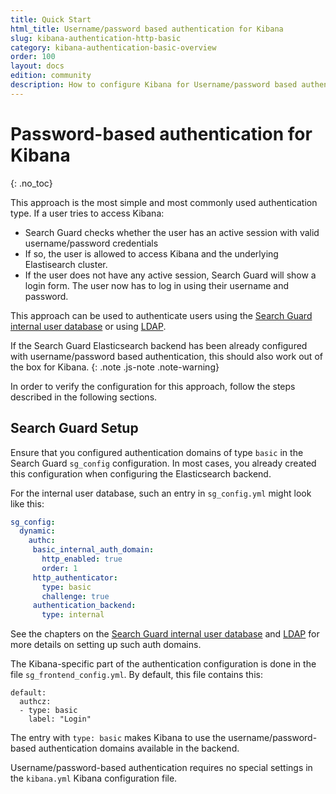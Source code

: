 ```yaml
---
title: Quick Start
html_title: Username/password based authentication for Kibana
slug: kibana-authentication-http-basic
category: kibana-authentication-basic-overview
order: 100
layout: docs
edition: community
description: How to configure Kibana for Username/password based authentication. Secure Kibana access with a login screen.
---
```

<!---
Copyright 2020 floragunn GmbH
-->

# Password-based authentication for Kibana
{: .no_toc}

This approach is the most simple and most commonly used authentication type. If a user tries to access Kibana:  

* Search Guard checks whether the user has an active session with valid username/password credentials
* If so, the user is allowed to access Kibana and the underlying Elastisearch cluster.
* If the user does not have any active session, Search Guard will show a login form. The user now has to log in using their username and password.

This approach can be used to authenticate users using the [Search Guard internal user database](../_docs_roles_permissions/configuration_internalusers.md)  or using [LDAP](../_docs_auth_auth/auth_auth_ldap.md).

If the Search Guard Elasticsearch backend has been already configured with username/password based authentication, this should also work out of the box for Kibana.
{: .note .js-note .note-warning}

In order to verify the configuration for this approach, follow the steps described in the following sections.

## Search Guard Setup

Ensure that you configured authentication domains of type `basic` in the Search Guard `sg_config` configuration. In most cases, you already created this configuration when configuring the Elasticsearch backend. 

For the internal user database, such an entry in `sg_config.yml` might look like this:

```yaml
sg_config:
  dynamic:
    authc:
     basic_internal_auth_domain:
       http_enabled: true
       order: 1
     http_authenticator:
       type: basic
       challenge: true
     authentication_backend:
       type: internal
```

See the chapters on the [Search Guard internal user database](../_docs_roles_permissions/configuration_internalusers.md) and [LDAP](../_docs_auth_auth/auth_auth_ldap.md) for more details on setting up such auth domains.

The Kibana-specific part of the authentication configuration is done in the file `sg_frontend_config.yml`. By default, this file contains this:

```
default:
  authcz:
  - type: basic
    label: "Login"
```

The entry with `type: basic` makes Kibana to use the username/password-based authentication domains available in the backend.

Username/password-based authentication requires no special settings in the `kibana.yml` Kibana configuration file.
